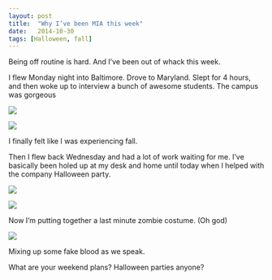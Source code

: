 ```yaml
---
layout: post
title:  "Why I’ve been MIA this week"
date:   2014-10-30
tags: [Halloween, fall]
---
```


Being off routine is hard. And I’ve been out of whack this week.

I flew Monday night into Baltimore. Drove to Maryland. Slept for 4 hours, and then woke up to interview a bunch of awesome students. The campus was gorgeous

![](https://lh6.googleusercontent.com/uJv3RlnS1it3oYHYZRGTuHXcscFOxEIGOYvROXTec00=w707-h716-no)

![](https://lh4.googleusercontent.com/Oc0_UvKVCM-9A-JmSpENM11UB1EkjU7dkmE9BEQu_Ek=w980-h716-no)

I finally felt like I was experiencing fall.

Then I flew back Wednesday and had a lot of work waiting for me. I’ve basically been holed up at my desk and home until today when I helped with the company Halloween party.

![](https://lh5.googleusercontent.com/QUkuFwp9oNoOEC8oRpm1-2Cq3_dG5zhct5toSqgO1Jo=w1038-h607-no)

![](https://lh4.googleusercontent.com/-8lBt9llc6aw/VFMea9EvDqI/AAAAAAAAMv8/6Fa89jLQV2E/w955-h716-no/IMG_4148.JPG)

Now I’m putting together a last minute zombie costume. (Oh god)

![](https://lh4.googleusercontent.com/ypQXQHDhJQYLsLtzWVWDVwrOjl0KtjKilkOpygokiQ0=w501-h716-no)

Mixing up some fake blood as we speak. 

What are your weekend plans? Halloween parties anyone?